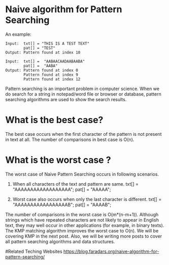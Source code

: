 #  Naive algorithm for Pattern Searching

An example:


````
Input:  txt[] = "THIS IS A TEST TEXT"
        pat[] = "TEST"
Output: Pattern found at index 10

Input:  txt[] =  "AABAACAADAABAABA"
        pat[] =  "AABA"
Output: Pattern found at index 0
        Pattern found at index 9
        Pattern found at index 12
````
Pattern searching is an important problem in computer science. When we do search for a string in notepad/word file or browser or database, pattern searching algorithms are used to show the search results. 

# What is the best case?
The best case occurs when the first character of the pattern is not present in text at all.
The number of comparisons in best case is O(n).

# What is the worst case ?

The worst case of Naive Pattern Searching occurs in following scenarios.
1) When all characters of the text and pattern are same. 
txt[] = "AAAAAAAAAAAAAAAAAA"; 
pat[] = "AAAAA";

2) Worst case also occurs when only the last character is different.
txt[] = "AAAAAAAAAAAAAAAAAB"; 
pat[] = "AAAAB";

The number of comparisons in the worst case is O(m*(n-m+1)). Although strings which have repeated characters are not likely to appear in English text, they may well occur in other applications (for example, in binary texts). The KMP matching algorithm improves the worst case to O(n). We will be covering KMP in the next post. Also, we will be writing more posts to cover all pattern searching algorithms and data structures.

#Related Teching Websites
https://blog.faradars.org/naive-algorithm-for-pattern-searching/
